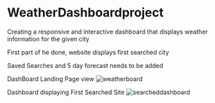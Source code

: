 # WeatherDashboardproject
Creating a responsive and interactive dashboard that displays weather information for the given city

First part of he done, website displays first searched city

Saved Searches and 5 day forecast needs to be added

DashBoard Landing Page view
![weatherboard](https://user-images.githubusercontent.com/106892603/185025792-041bf8cf-adb1-4b43-82a7-4b4eeb427a47.JPG)

Dashboard displaying First Searched Site
![searcheddashboard](https://user-images.githubusercontent.com/106892603/185025859-d8f1e3c3-2317-4f7e-b97f-1c6136b8b447.JPG)
